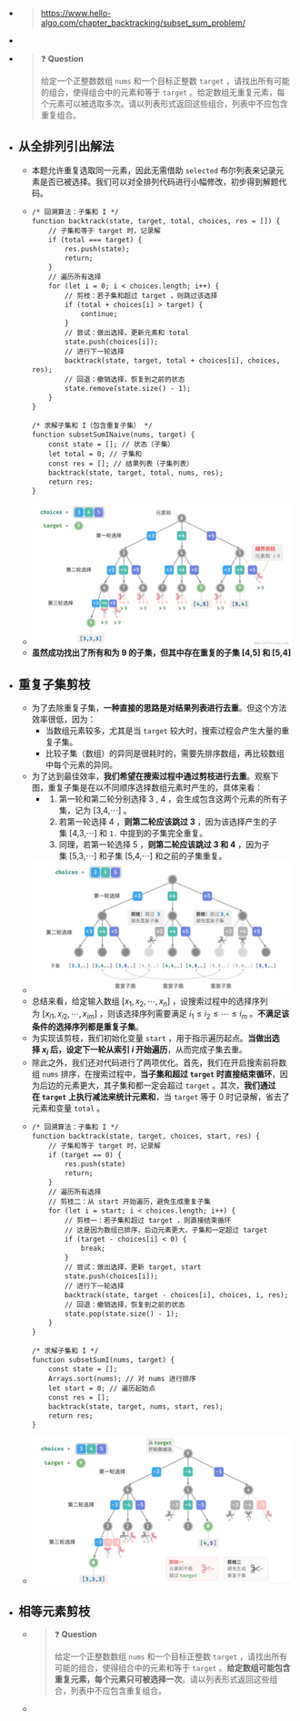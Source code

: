 - > https://www.hello-algo.com/chapter_backtracking/subset_sum_problem/
-
- > ❓ **Question**
  >
  > 给定一个正整数数组 `nums` 和一个目标正整数 `target` ，请找出所有可能的组合，使得组合中的元素和等于 `target` 。给定数组无重复元素，每个元素可以被选取多次。请以列表形式返回这些组合，列表中不应包含重复组合。
- ## 从全排列引出解法
	- 本题允许重复选取同一元素，因此无需借助 `selected` 布尔列表来记录元素是否已被选择。我们可以对全排列代码进行小幅修改，初步得到解题代码。
	- ```
	  /* 回溯算法：子集和 I */
	  function backtrack(state, target, total, choices, res = []) {
	      // 子集和等于 target 时，记录解
	      if (total === target) {
	          res.push(state);
	          return;
	      }
	      // 遍历所有选择
	      for (let i = 0; i < choices.length; i++) {
	          // 剪枝：若子集和超过 target ，则跳过该选择
	          if (total + choices[i] > target) {
	              continue;
	          }
	          // 尝试：做出选择，更新元素和 total
	          state.push(choices[i]);
	          // 进行下一轮选择
	          backtrack(state, target, total + choices[i], choices, res);
	          // 回退：撤销选择，恢复到之前的状态
	          state.remove(state.size() - 1);
	      }
	  }
	  
	  /* 求解子集和 I（包含重复子集） */
	  function subsetSumINaive(nums, target) {
	      const state = []; // 状态（子集）
	      let total = 0; // 子集和
	      const res = []; // 结果列表（子集列表）
	      backtrack(state, target, total, nums, res);
	      return res;
	  }
	  ```
	- ![image.png](../assets/image_1688724029170_0.png)
	- **虽然成功找出了所有和为 9 的子集，但其中存在重复的子集 [4,5] 和 [5,4]**
- ## 重复子集剪枝
	- 为了去除重复子集，**一种直接的思路是对结果列表进行去重**。但这个方法效率很低，因为：
		- 当数组元素较多，尤其是当 `target` 较大时，搜索过程会产生大量的重复子集。
		- 比较子集（数组）的异同是很耗时的，需要先排序数组，再比较数组中每个元素的异同。
	- 为了达到最佳效率，**我们希望在搜索过程中通过剪枝进行去重**。观察下图，重复子集是在以不同顺序选择数组元素时产生的，具体来看：
		- 1. 第一轮和第二轮分别选择 3 , 4 ，会生成包含这两个元素的所有子集，记为 [3,4,⋯] 。
		  2. 若第一轮选择 4 ，**则第二轮应该跳过 3** ，因为该选择产生的子集 [4,3,⋯] 和 `1.` 中提到的子集完全重复。
		  3. 同理，若第一轮选择 5 ，**则第二轮应该跳过 3 和 4** ，因为子集 [5,3,⋯] 和子集 [5,4,⋯] 和之前的子集重复。
	- ![image.png](../assets/image_1688725304951_0.png)
	- 总结来看，给定输入数组 $[x_1,x_2,⋯,x_n]$ ，设搜索过程中的选择序列为 $[x_{i1},x_{i2},⋯,x_{im}]$ ，则该选择序列需要满足 $i_1≤i_2≤⋯≤i_m$ 。**不满足该条件的选择序列都是重复子集**。
	- 为实现该剪枝，我们初始化变量 `start` ，用于指示遍历起点。**当做出选择 $x_i$ 后，设定下一轮从索引 $i$ 开始遍历**，从而完成子集去重。
	- 除此之外，我们还对代码进行了两项优化。首先，我们在开启搜索前将数组 `nums` 排序，在搜索过程中，**当子集和超过 `target` 时直接结束循环**，因为后边的元素更大，其子集和都一定会超过 `target` 。其次，**我们通过在 `target` 上执行减法来统计元素和**，当 `target` 等于 0 时记录解，省去了元素和变量 `total` 。
	- ```
	  /* 回溯算法：子集和 I */
	  function backtrack(state, target, choices, start, res) {
	      // 子集和等于 target 时，记录解
	      if (target == 0) {
	          res.push(state)
	          return;
	      }
	      // 遍历所有选择
	      // 剪枝二：从 start 开始遍历，避免生成重复子集
	      for (let i = start; i < choices.length; i++) {
	          // 剪枝一：若子集和超过 target ，则直接结束循环
	          // 这是因为数组已排序，后边元素更大，子集和一定超过 target
	          if (target - choices[i] < 0) {
	              break;
	          }
	          // 尝试：做出选择，更新 target, start
	          state.push(choices[i]);
	          // 进行下一轮选择
	          backtrack(state, target - choices[i], choices, i, res);
	          // 回退：撤销选择，恢复到之前的状态
	          state.pop(state.size() - 1);
	      }
	  }
	  
	  /* 求解子集和 I */
	  function subsetSumI(nums, target) {
	      const state = []; 
	      Arrays.sort(nums); // 对 nums 进行排序
	      let start = 0; // 遍历起始点
	      const res = [];
	      backtrack(state, target, nums, start, res);
	      return res;
	  }
	  ```
	- ![image.png](../assets/image_1688728892413_0.png)
- ## 相等元素剪枝
	- > ❓ **Question**
	  >
	  > 给定一个正整数数组 `nums` 和一个目标正整数 `target` ，请找出所有可能的组合，使得组合中的元素和等于 `target` 。**给定数组可能包含重复元素，每个元素只可被选择一次**。请以列表形式返回这些组合，列表中不应包含重复组合。
	-